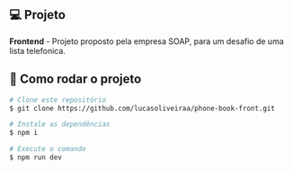 ## 💻 Projeto

**Frontend** - Projeto proposto pela empresa SOAP, para um desafio de uma lista telefonica.

## 🚀 Como rodar o projeto

```bash
# Clone este repositório
$ git clone https://github.com/lucasoliveiraa/phone-book-front.git

# Instale as dependências
$ npm i

# Execute o comando
$ npm run dev
```
